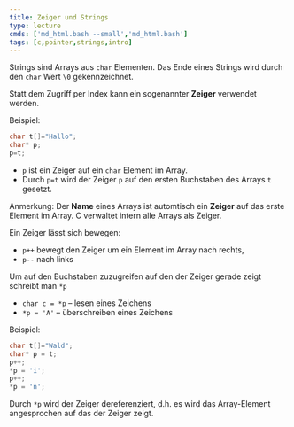 ```yaml
---
title: Zeiger und Strings
type: lecture
cmds: ['md_html.bash --small','md_html.bash']
tags: [c,pointer,strings,intro]
---
```


Strings sind Arrays aus `char` Elementen. Das Ende eines Strings wird durch den `char` Wert `\0` gekennzeichnet.

Statt dem Zugriff per Index kann ein sogenannter **Zeiger** verwendet werden.

Beispiel:

```c++
char t[]="Hallo";
char* p;
p=t;
```

- `p` ist ein Zeiger auf ein `char` Element im Array.
- Durch `p=t` wird der Zeiger `p` auf den ersten Buchstaben des Arrays `t` gesetzt.

Anmerkung: Der **Name** eines Arrays ist automtisch ein **Zeiger** auf das erste Element im Array. C verwaltet intern alle Arrays als Zeiger.

Ein Zeiger lässt sich bewegen:

- `p++` bewegt den Zeiger um ein Element im Array nach rechts,
- `p--` nach links

Um auf den Buchstaben zuzugreifen auf den der Zeiger gerade zeigt schreibt man `*p`

- `char c = *p` – lesen eines Zeichens
- `*p = 'A'` – überschreiben eines Zeichens

Beispiel:
```c++
char t[]="Wald";
char* p = t;
p++;
*p = 'i';
p++;
*p = 'n';
```

Durch `*p` wird der Zeiger dereferenziert, d.h. es wird das Array-Element angesprochen auf das der Zeiger zeigt.
